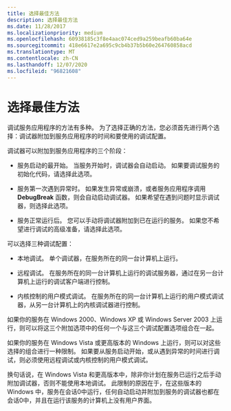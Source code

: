 ```yaml
---
title: 选择最佳方法
description: 选择最佳方法
ms.date: 11/28/2017
ms.localizationpriority: medium
ms.openlocfilehash: 60938185c3f8e4aac074ced9a259beafb60ba64e
ms.sourcegitcommit: 418e6617e2a695c9cb4b37b5b60e264760858acd
ms.translationtype: MT
ms.contentlocale: zh-CN
ms.lasthandoff: 12/07/2020
ms.locfileid: "96821608"
---
```

# <a name="choosing-the-best-method"></a>选择最佳方法


调试服务应用程序的方法有多种。 为了选择正确的方法，您必须首先进行两个选择：调试器附加到服务应用程序的时间和要使用的调试配置。

调试器可以附加到服务应用程序的三个阶段：

-   服务启动的最开始。 当服务开始时，调试器会自动启动。 如果要调试服务的初始化代码，请选择此选项。

-   服务第一次遇到异常时。 如果发生异常或崩溃，或者服务应用程序调用 **DebugBreak** 函数，则会自动启动调试器。 如果希望在遇到问题时显示调试器，则选择此选项。

-   服务正常运行后。 您可以手动将调试器附加到已在运行的服务。 如果您不希望进行调试的高级准备，请选择此选项。

可以选择三种调试配置：

-   本地调试。 单个调试器，在服务所在的同一台计算机上运行。

-   远程调试。 在服务所在的同一台计算机上运行的调试服务器，通过在另一台计算机上运行的调试客户端进行控制。

-   内核控制的用户模式调试。 在服务所在的同一台计算机上运行的用户模式调试器，从另一台计算机上的内核调试器进行控制。

如果你的服务在 Windows 2000、Windows XP 或 Windows Server 2003 上运行，则可以将这三个附加选项中的任何一个与这三个调试配置选项组合在一起。

如果你的服务在 Windows Vista 或更高版本的 Windows 上运行，则可以对这些选择的组合进行一种限制。 如果要从服务启动开始，或从遇到异常的时间进行调试，则必须使用远程调试或内核控制的用户模式调试。

换句话说，在 Windows Vista 和更高版本中，除非你计划在服务已运行之后手动附加调试器，否则不能使用本地调试。 此限制的原因在于，在这些版本的 Windows 中，服务在会话0中运行，任何自动启动并附加到服务的调试器也都在会话0中，并且在运行该服务的计算机上没有用户界面。

 

 





